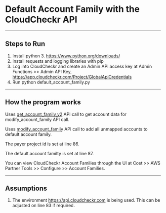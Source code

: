 # Default Account Family with the CloudCheckr API

---

## Steps to Run

1. Install python 3. https://www.python.org/downloads/
2. Install requests and logging libraries with pip
3. Log into CloudCheckr and create an Admin API access key at Admin Functions >> Admin API Key, https://app.cloudcheckr.com/Project/GlobalApiCredentials
4. Run python default_account_family.py <cloudcheckr-admin-api-key>

---

## How the program works

Uses [get_account_family_v2](https://success.cloudcheckr.com/article/kr5glkrmon-admin-api-reference-guide#get_account_family_v2) API call to get account data for modify_account_family API call.

Uses [modify_account_family](https://success.cloudcheckr.com/article/kr5glkrmon-admin-api-reference-guide#modify_account_family) API call to add all unmapped accounts to default account family.

The payer project id is set at line 86. 

The default account familty is set at line 87.

You can view CloudCheckr Account Families through the UI at Cost >> AWS Partner Tools >> Configure >> Account Families.

---

## Assumptions

1. The environment https://api.cloudcheckr.com is being used. This can be adjusted on line 83 if required.
